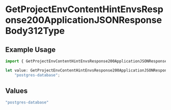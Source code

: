 # GetProjectEnvContentHintEnvsResponse200ApplicationJSONResponseBody312Type

## Example Usage

```typescript
import { GetProjectEnvContentHintEnvsResponse200ApplicationJSONResponseBody312Type } from "@simplesagar/vercel/models/getprojectenvop.js";

let value: GetProjectEnvContentHintEnvsResponse200ApplicationJSONResponseBody312Type =
    "postgres-database";
```

## Values

```typescript
"postgres-database"
```